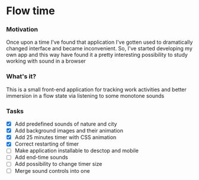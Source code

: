 # Flow time

### Motivation

Once upon a time I've found that application I've gotten used to dramatically changed interface and became inconvenient. So, I've started developing my own app and this way have found it a pretty interesting possibility to study working with sound in a browser

### What's it?

This is a small front-end application for tracking work activities and better immersion in a flow state via listening to some monotone sounds

### Tasks

- [x] Add predefined sounds of nature and city
- [x] Add background images and their animation
- [x] Add 25 minutes timer with CSS animation
- [x] Correct restarting of timer
- [ ] Make application installable to desctop and mobile
- [ ] Add end-time sounds
- [ ] Add possibility to change timer size
- [ ] Merge sound controls into one
